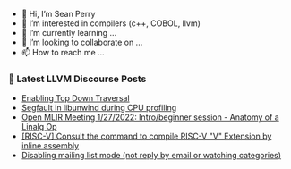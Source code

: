- 👋 Hi, I’m Sean Perry
- 👀 I’m interested in compilers (c++, COBOL, llvm)
- 🌱 I’m currently learning ...
- 💞️ I’m looking to collaborate on ...
- 📫 How to reach me ...

<!---
s66perry/s66perry is a ✨ special ✨ repository because its `README.md` (this file) appears on your GitHub profile.
You can click the Preview link to take a look at your changes.
--->
### 📕 Latest LLVM Discourse Posts

<!-- DISCOURSE-LLVM:START -->
- [Enabling Top Down Traversal](https://llvm.discourse.group/t/enabling-top-down-traversal/6029/1)
- [Segfault in libunwind during CPU profiling](https://llvm.discourse.group/t/segfault-in-libunwind-during-cpu-profiling/5806/3)
- [Open MLIR Meeting 1/27/2022: Intro/beginner session - Anatomy of a Linalg Op](https://llvm.discourse.group/t/open-mlir-meeting-1-27-2022-intro-beginner-session-anatomy-of-a-linalg-op/6028/1)
- [[RISC-V] Consult the command to compile RISC-V &quot;V&quot; Extension by inline assembly](https://llvm.discourse.group/t/risc-v-consult-the-command-to-compile-risc-v-v-extension-by-inline-assembly/6024/2)
- [Disabling mailing list mode &lpar;not reply by email or watching categories&rpar;](https://llvm.discourse.group/t/disabling-mailing-list-mode-not-reply-by-email-or-watching-categories/6022/3)
<!-- DISCOURSE-LLVM:END -->
